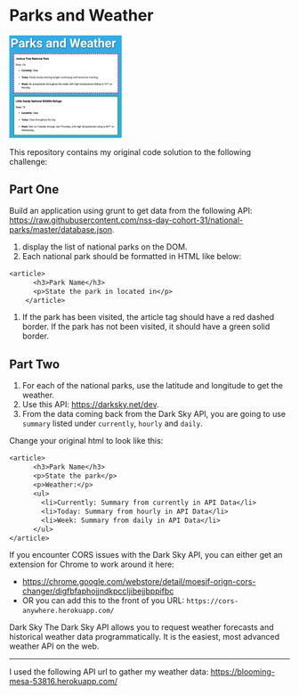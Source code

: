 # Parks and Weather
<img src="https://github.com/BryanNilsen/ParksAndWeather/blob/master/parks-weather-image.png" width="40%" alt="Parks and Weather">

This repository contains my original code solution to the following challenge:

## Part One

Build an application using grunt to get data from the following API: https://raw.githubusercontent.com/nss-day-cohort-31/national-parks/master/database.json.

1. display the list of national parks on the DOM.
1. Each national park should be formatted in HTML like below:

```
<article>
      <h3>Park Name</h3>
      <p>State the park in located in</p>
    </article>
```

1. If the park has been visited, the article tag should have a red dashed border. If the park has not been visited, it should have a green solid border.

## Part Two

1. For each of the national parks, use the latitude and longitude to get the weather.
1. Use this API: https://darksky.net/dev.
1. From the data coming back from the Dark Sky API, you are going to use `summary` listed under `currently`, `hourly` and `daily`.

Change your original html to look like this:

```
<article>
      <h3>Park Name</h3>
      <p>State the park</p>
      <p>Weather:</p>
      <ul>
        <li>Currently: Summary from currently in API Data</li>
        <li>Today: Summary from hourly in API Data</li>
        <li>Week: Summary from daily in API Data</li>
      </ul>
</article>
```

If you encounter CORS issues with the Dark Sky API, you can either get an extension for Chrome to work around it here:

- https://chrome.google.com/webstore/detail/moesif-orign-cors-changer/digfbfaphojjndkpccljibejjbppifbc
- OR you can add this to the front of you URL: `https://cors-anywhere.herokuapp.com/`

Dark Sky
The Dark Sky API allows you to request weather forecasts and historical weather data programmatically. It is the easiest, most advanced weather API on the web.

---

I used the following API url to gather my weather data:
https://blooming-mesa-53816.herokuapp.com/
